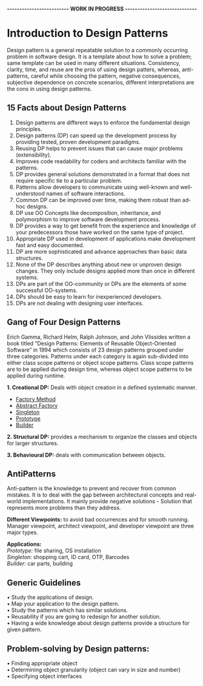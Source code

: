 **------------------------- WORK IN PROGRESS -----------------------------**
# Introduction to Design Patterns
Design pattern is a general repeatable solution to a commonly occurring problem in software design. It is a template about how to solve a problem; same template can be used in many different situations.
Consistency, clarity, time, and reuse are the pros of using design patters, whereas, anti-patterns, careful while choosing the pattern, negative consequences, subjective dependence on concrete scenarios, different interpretations are the cons in using design patterns.

## 15 Facts about Design Patterns
1. Design patterns are different ways to enforce the fundamental design principles.
2. Design patterns (DP) can speed up the development process by providing tested, proven development paradigms.
3. Reusing DP helps to prevent issues that can cause major problems (extensibility).
4. Improves code readability for coders and architects familiar with the patterns.
5. DP provides general solutions demonstrated in a format that does not require specific tie to a particular problem.
6. Patterns allow developers to communicate using well-known and well-understood names of software interactions.
7. Common DP can be improved over time, making them robust than ad-hoc designs.
8. DP use OO Concepts like decomposition, inheritance, and polymorphism to improve software development process.
9. DP provides a way to get benefit from the experience and knowledge of your predecessors those have worked on the same type of project.
10. Appropriate DP used in development of applications make development fast and easy documented.
11. DP are more sophisticated and advance approaches than basic data structures.
12. None of the DP describes anything about new or unproven design changes. They only include designs applied more than once in different systems.
13. DPs are part of the OO-community or DPs are the elements of some successful OO-systems.
14. DPs should be easy to learn for inexperienced developers.
15. DPs are not dealing with designing user interfaces.

## Gang of Four Design Patterns
Erich Gamma, Richard Helm, Ralph Johnson, and John Vlissides written a book titled “Design Patterns: Elements of Reusable Object-Oriented Software” in 1994 which consists of 23 design patterns grouped under three categories. Patterns under each category is again sub-divided into either class scope patterns or object scope patterns. Class scope patterns are to be applied during design time, whereas object scope patterns to be applied during runtime. <br>

**1. Creational DP:** Deals with object creation in a defined systematic manner.
* [Factory Method](https://github.com/kavya6697/DesignPatternsNotes/blob/f2d8b3729f9ae3c49a74a63e7c66d5617e7a6ff8/Creational%20Design%20Patterns/FactoryMethodPatternDescription.md)
* [Abstract Factory](https://github.com/kavya6697/DesignPatternsNotes/blob/028c234b1eaf4e9801850b897274b2da79ae4e63/Creational%20Design%20Patterns/AbstractFactoryPatternDescription.md)
* [Singleton](https://github.com/kavya6697/DesignPatternsNotes/blob/f2d8b3729f9ae3c49a74a63e7c66d5617e7a6ff8/Creational%20Design%20Patterns/SingletonPatternDescription.md)
* [Prototype](https://github.com/kavya6697/DesignPatternsNotes/blob/f2d8b3729f9ae3c49a74a63e7c66d5617e7a6ff8/Creational%20Design%20Patterns/PrototypePatternDescription.md)
* [Builder](https://github.com/kavya6697/DesignPatternsNotes/blob/f2d8b3729f9ae3c49a74a63e7c66d5617e7a6ff8/Creational%20Design%20Patterns/PrototypePatternDescription.md)
  
**2. Structural DP:** provides a mechanism to organize the classes and objects for larger structures.  <br>

**3. Behavioural DP:** deals with communication between objects.  <br>



## AntiPatterns
Anti-pattern is the knowledge to prevent and recover from common mistakes. It is to deal with the gap between architectural concepts and real-world implementations. It mainly provide negative solutions - Solution that represents more problems than they address. <br>

**Different Viewpoints:** to avoid bad occurrences and for smooth running. Manager viewpoint, architect viewpoint, and developer viewpoint are three major types. <br>

**Applications:**<br>
*Prototype:* file sharing, OS installation<br>
*Singleton:* shopping cart, ID card, OTP, Barcodes<br>
*Builder:* car parts, building<br>

## Generic Guidelines
•	Study the applications of design.<br>
•	Map your application to the design pattern.<br>
•	Study the patterns which has similar solutions.<br>
•	Reusability if you are going to redesign for another solution.<br>
•	Having a wide knowledge about design patterns provide a structure for given pattern.<br>

## Problem-solving by Design patterns:
•	Finding appropriate object<br>
•	Determining object granularity (object can vary in size and number)<br>
•	Specifying object interfaces<br>
